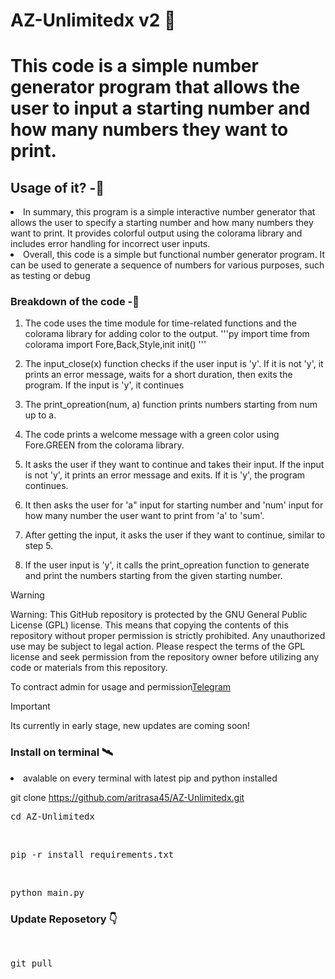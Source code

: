 
# AZ-Unlimitedx v2 🤩
<h1>
This code is a simple number generator program that allows the user to input a starting number and how many numbers they want to print.
</h1>

<h2>Usage of it? -🦸</h2>

<li>In summary, this program is a simple interactive number generator that allows the user to specify a starting number and how many numbers they want to print. It provides colorful output using the colorama library and includes error handling for incorrect user inputs.</li>

<li>Overall, this code is a simple but functional number generator program. It can be used to generate a sequence of numbers for various purposes, such as testing or debug</li>
</h2>

<h3>Breakdown of the code -🥌</h3>

1. The code uses the time module for time-related functions and the colorama library for adding color to the output.
'''py
import time
from colorama import Fore,Back,Style,init
init()
'''

1. The input_close(x) function checks if the user input is 'y'. If it is not 'y', it prints an error message, waits for a short duration, then exits the program. If the input is 'y', it continues 

2. The print_opreation(num, a) function prints numbers starting from num up to a.

3. The code prints a welcome message with a green color using Fore.GREEN from the colorama library.

4. It asks the user if they want to continue and takes their input. If the input is not 'y', it prints an error message and exits. If it is 'y', the program continues.

5. It then asks the user for 'a" input for  starting number and 'num' input for how many number the user want to print from 'a' to 'sum'.

6. After getting the input, it asks the user if they want to continue, similar to step 5.

7. If the user input is 'y', it calls the print_opreation function to generate and print the numbers starting from the given starting number.






> [!WARNING]
> Warning: This GitHub repository is protected by the GNU General Public License (GPL) license. This means that copying the contents of this repository without proper permission is strictly prohibited. Any unauthorized use may be subject to legal action. Please respect the terms of the GPL license and seek permission from the repository owner before utilizing any code or materials from this repository.



To contract admin for usage and permission[Telegram](https://telegram.me/zsxxsz1)


> [!IMPORTANT]
> Its currently in early stage, new updates are coming soon!


 
 <h3>Install on terminal 🛰️</h3>
<li>avalable on every terminal with latest pip and python installed</li>

git clone https://github.com/aritrasa45/AZ-Unlimitedx.git

<pre>cd AZ-Unlimitedx</pre>
<br>

<pre>pip -r install requirements.txt</pre>
 <br>
 <pre>python main.py</pre>



<h3>Update Reposetory 👇</h3>
<br>
<pre>git pull </pre>



       





